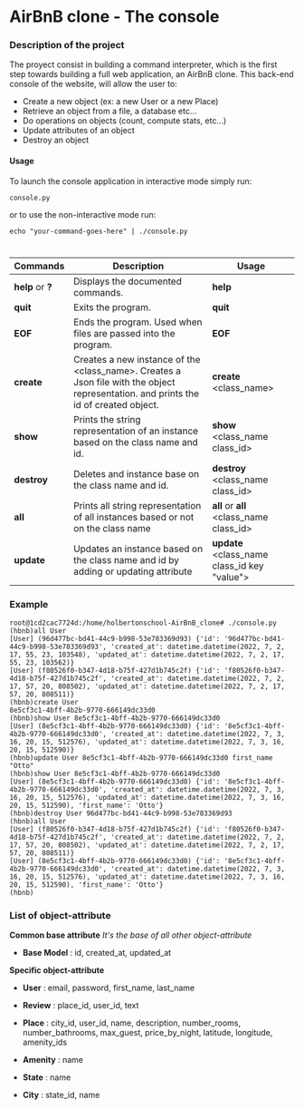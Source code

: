 # AirBnB clone - The console

### Description of the project

The proyect consist in building a command interpreter, which is the first step towards building a full web application, an AirBnB clone.  This back-end console of the website, will allow the user to:

+ Create a new object (ex: a new User or a new Place)
+ Retrieve an object from a file, a database etc…
+ Do operations on objects (count, compute stats, etc…)
+ Update attributes of an object
+ Destroy an object

#### Usage

To launch the console application in interactive mode simply run:

```console.py ```

or to use the non-interactive mode run:

```echo "your-command-goes-here" | ./console.py ```

#
Commands | Description | Usage
-------- | ----------- |-------- |
**help** or **?**| Displays the documented commands. | **help**
**quit**     | Exits the program. | **quit**
**EOF**      | Ends the program. Used when files are passed into the program. | **EOF**
**create**  | Creates a new instance of the \<class_name\>. Creates a Json file with the object representation. and prints the id of created object. | **create** \<class_name\>
**show**    | Prints the string representation of an instance based on the class name and id. | **show** \<class_name class_id\>
**destroy** | Deletes and instance base on the class name and id. | **destroy** \<class_name class_id\>
**all** | Prints all string representation of all instances based or not on the class name | **all** or **all** \<class_name class_id\>
**update** | Updates an instance based on the class name and id by adding or updating attribute | **update** \<class_name class_id key "value"\>

 
### Example
```
root@1cd2cac7724d:/home/holbertonschool-AirBnB_clone# ./console.py
(hbnb)all User
[User] (96d477bc-bd41-44c9-b998-53e783369d93) {'id': '96d477bc-bd41-44c9-b998-53e783369d93', 'created_at': datetime.datetime(2022, 7, 2, 17, 55, 23, 103548), 'updated_at': datetime.datetime(2022, 7, 2, 17, 55, 23, 103562)}
[User] (f80526f0-b347-4d18-b75f-427d1b745c2f) {'id': 'f80526f0-b347-4d18-b75f-427d1b745c2f', 'created_at': datetime.datetime(2022, 7, 2, 17, 57, 20, 808502), 'updated_at': datetime.datetime(2022, 7, 2, 17, 57, 20, 808511)}
(hbnb)create User
8e5cf3c1-4bff-4b2b-9770-666149dc33d0
(hbnb)show User 8e5cf3c1-4bff-4b2b-9770-666149dc33d0
[User] (8e5cf3c1-4bff-4b2b-9770-666149dc33d0) {'id': '8e5cf3c1-4bff-4b2b-9770-666149dc33d0', 'created_at': datetime.datetime(2022, 7, 3, 16, 20, 15, 512576), 'updated_at': datetime.datetime(2022, 7, 3, 16, 20, 15, 512590)}
(hbnb)update User 8e5cf3c1-4bff-4b2b-9770-666149dc33d0 first_name "Otto"
(hbnb)show User 8e5cf3c1-4bff-4b2b-9770-666149dc33d0
[User] (8e5cf3c1-4bff-4b2b-9770-666149dc33d0) {'id': '8e5cf3c1-4bff-4b2b-9770-666149dc33d0', 'created_at': datetime.datetime(2022, 7, 3, 16, 20, 15, 512576), 'updated_at': datetime.datetime(2022, 7, 3, 16, 20, 15, 512590), 'first_name': 'Otto'}
(hbnb)destroy User 96d477bc-bd41-44c9-b998-53e783369d93
(hbnb)all User
[User] (f80526f0-b347-4d18-b75f-427d1b745c2f) {'id': 'f80526f0-b347-4d18-b75f-427d1b745c2f', 'created_at': datetime.datetime(2022, 7, 2, 17, 57, 20, 808502), 'updated_at': datetime.datetime(2022, 7, 2, 17, 57, 20, 808511)}
[User] (8e5cf3c1-4bff-4b2b-9770-666149dc33d0) {'id': '8e5cf3c1-4bff-4b2b-9770-666149dc33d0', 'created_at': datetime.datetime(2022, 7, 3, 16, 20, 15, 512576), 'updated_at': datetime.datetime(2022, 7, 3, 16, 20, 15, 512590), 'first_name': 'Otto'}
(hbnb)
```
### List of object-attribute

**Common base attribute** *It's the base of all other object-attribute*

* **Base Model** : id, created_at, updated_at

**Specific object-attribute**

* **User** : email, password, first_name, last_name

* **Review** : place_id, user_id, text

* **Place** : city_id, user_id, name, description, number_rooms, number_bathrooms, max_guest, price_by_night, latitude, longitude, amenity_ids

* **Amenity** : name

* **State** : name

* **City** : state_id, name
